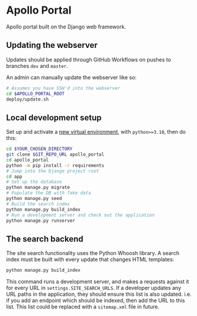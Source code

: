 # Apollo Portal

Apollo portal built on the Django web framework.


## Updating the webserver

Updates should be applied through GitHub Workflows on pushes to branches `dev`
and `master`.

An admin can manually update the webserver like so:

```bash
# Assumes you have SSH'd into the webserver
cd $APOLLO_PORTAL_ROOT
deploy/update.sh
```

## Local development setup

Set up and activate a [new virtual environment](https://virtualenv.pypa.io/),
with `python>=3.10`, then do this:

```bash
cd $YOUR_CHOSEN_DIRECTORY
git clone $GIT_REPO_URL apollo_portal
cd apollo_portal
python -m pip install -r requirements
# Jump into the Django project root
cd app
# Set up the database
python manage.py migrate
# Populate the DB with fake data
python manage.py seed
# Build the search index
python manage.py build_index
# Run a development server and check out the application
python manage.py runserver
```


## The search backend

The site search functionality uses the Python Whoosh library. A search index
must be built with every update that changes HTML templates:

```sh
python manage.py build_index
```

This command runs a development server, and makes a requests against it for
every URL in `settings.SITE_SEARCH_URLS`. If a developer updates any URL paths
in the application, they should ensure this list is also updated. i.e. if you
add an endpoint which should be indexed, then add the URL to this list. This
list could be replaced with a `sitemap.xml` file in future.
